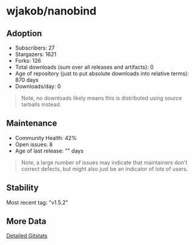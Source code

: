 # wjakob/nanobind

## Adoption

- Subscribers: 27
- Stargazers: 1621
- Forks: 126
- Total downloads (sum over all releases and artifacts): 0
- Age of repository (just to put absolute downloads into relative terms): 870 days
- Downloads/day: 0

> Note, no downloads likely means this is distributed using source tarballs instead.

## Maintenance

- Community Health: 42%
- Open issues: 8
- Age of last release: "<No Releases>" days

> Note, a large number of issues may indicate that maintainers don't correct defects, but might also
> just be an indicator of lots of users.

## Stability

Most recent tag: "v1.5.2"

## More Data

[Detailed Gitstats](/bazel-catalog/gitstats/wjakob/nanobind)

